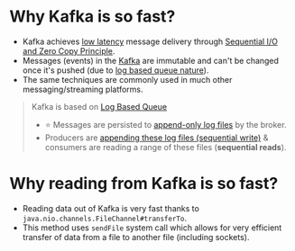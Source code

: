# Why Kafka is so fast?
- Kafka achieves [low latency](../../4_Scalability/Latency.md) message delivery through [Sequential I/O and Zero Copy Principle](https://twitter.com/alexxubyte/status/1506663791961919488/photo/1).
- Messages (events) in the [Kafka]() are immutable and can't be changed once it's pushed (due to [log based queue nature](https://github.com/Anshul619/Database-Internals/blob/main/AppendOnlyProperty.md)).
- The same techniques are commonly used in much other messaging/streaming platforms.

> Kafka is based on [Log Based Queue](https://github.com/Anshul619/Database-Internals/blob/main/AppendOnlyProperty.md)
> - :star: Messages are persisted to [append-only log files](https://github.com/Anshul619/Database-Internals/blob/main/AppendOnlyProperty.md) by the broker.
> - Producers are [appending these log files (sequential write)](https://github.com/Anshul619/Database-Internals/blob/main/AppendOnlyProperty.md) & consumers are reading a range of these files (**sequential reads**).

# Why reading from Kafka is so fast?
- Reading data out of Kafka is very fast thanks to `java.nio.channels.FileChannel#transferTo`.
- This method uses `sendFile` system call which allows for very efficient transfer of data from a file to another file (including sockets).